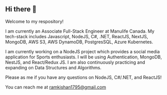 ## Hi there 👋

Welcome to my respository!  

I am currently an Associate Full-Stack Engineer at Manulife Canada. My tech-stack includes Javascript, NodeJS, C#, .NET, ReactJS, NextJS, MongoDB, AWS S3, AWS DynamoDB, PostgresSQL, Azure Kubernetes. 

I am currently working on a NodeJS project which provides a social media application for Sports enthusiasts. I will be using Authentication, MongoDB, NestJS, and React/Redux JS. I am also continuously practicing and expanding on Data Structures and Algorithms. 

Please as me if you have any questions on  NodeJS, C#/.NET, and ReactJS!

You can reach me at ramkishan1795@gmail.com



<!--
**RamSritharan/ramsritharan** is a ✨ _special_ ✨ repository because its `README.md` (this file) appears on your GitHub profile.

Here are some ideas to get you started:

🔭 I’m currently working on 
- 🌱 I’m currently learning ...
- 👯 I’m looking to collaborate on ...
- 🤔 I’m looking for help with ...
- 💬 Ask me about ...
- 📫 How to reach me: ...
- 😄 Pronouns: ...
- ⚡ Fun fact: ...
-->
